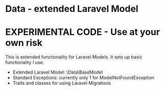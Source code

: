 # Data - extended Laravel Model

# EXPERIMENTAL CODE - Use at your own risk

This is extended functionality for Laravel Models. It sets up basic functionality I use.

- Extended Laravel Model: \Data\BaseModel
- Standard Exceptions: currently only 1 for ModelNotFoundException
- Traits and classes for using Laravel Migrations
